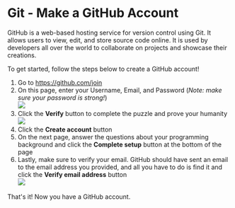 # Git - Make a GitHub Account
GitHub is a web-based hosting service for version control using Git.  It allows users to view, edit, and store source code online.  It is used by developers all over the world to collaborate on projects and showcase their creations.

To get started, follow the steps below to create a GitHub account!

1. Go to https://github.com/join
1. On this page, enter your Username, Email, and Password (_Note: make sure your password is strong!_)  
    ![](https://i.imgur.com/Gto2fWk.png)
1. Click the **Verify** button to complete the puzzle and prove your humanity
    ![](https://i.imgur.com/lGQdVCr.png)
1. Click the **Create account** button
1. On the next page, answer the questions about your programming background and click the **Complete setup** button at the bottom of the page
1. Lastly, make sure to verify your email.  GitHub should have sent an email to the email address you provided, and all you have to do is find it and click the **Verify email address** button  
    ![](https://i.imgur.com/lpr3Z4q.png)

That's it! Now you have a GitHub account.
